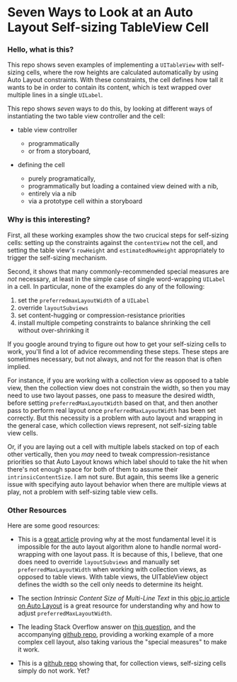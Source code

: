 Seven Ways to Look at an Auto Layout Self-sizing TableView Cell
=====================================================================

### Hello, what is this?

This repo shows seven examples of implementing a `UITableView` with
self-sizing cells, where the row heights are calculated automatically
by using Auto Layout constraints. With these constraints, the cell
defines how tall it wants to be in order to contain its content, which
is text wrapped over multiple lines in a single `UILabel`. 

This repo shows _seven_ ways to do this, by looking at different ways
of instantiating the two table view controller and the cell:

- table view controller
  - programmatically
  - or from a storyboard,

- defining the cell 
  - purely programatically,
  - programmatically but loading a contained view deined with a nib,
  - entirely via a nib
  - via a prototype cell within a storyboard

### Why is this interesting?

First, all these working examples show the two crucical steps for
self-sizing cells: setting up the constraints against the
`contentView` not the cell, and setting the table view's `rowHeight`
and `estimatedRowHeight` appropriately to trigger the self-sizing
mechanism.

Second, it shows that many commonly-recommended special measures are
_not_ necessary, at least in the simple case of single word-wrapping
`UILabel` in a cell. In particular, none of the examples do any of the
following:

1. set the `preferredmaxLayoutWidth` of a `UILabel`
2. override `layoutSubviews`
3. set content-hugging or compression-resistance priorities
4. install multiple competing constraints to balance shrinking the
   cell without over-shrinking it

If you google around trying to figure out how to get your self-sizing
cells to work, you'll find a lot of advice recommending these
steps. These steps are sometimes necessary, but not always, and not
for the reason that is often implied.

For instance, if you are working with a collection view as opposed to
a table view, then the collection view does not constrain the width,
so then you may need to use two layout passes, one pass to measure the
desired width, before setting `preferredMaxLayoutWidth` based on that,
and then another pass to perform real layout once
`preferredMaxLayoutWidth` has been set correctly. But this necessity
is a problem with auto layout and wrapping in the general case, which
collection views represent, not self-sizing table view cells.

Or, if you are laying out a cell with multiple labels stacked on top
of each other vertically, then you _may_ need to tweak
compression-resistance priorities so that Auto Layout knows which
label should to take the hit when there's not enough space for both of
them to assume their `intrinsicContentSize`. I am not sure. But again,
this seems like a generic issue with specifying auto layout behavior
when there are multiple views at play, not a problem with self-sizing
table view cells.

### Other Resources

Here are some good resources:

- This is a
  [great article](http://devetc.org/code/2014/07/07/auto-layout-and-views-that-wrap.html)
  proving why at the most fundamental level it is impossible for the
  auto layout algorithm alone to handle normal word-wrapping with one
  layout pass. It is because of this, I believe, that one does need to
  override `layoutSubviews` and manually set `preferredMaxLayoutWidth`
  when working with collection views, as opposed to table views. With
  table views, the UITableView object defines the width so the cell
  only needs to determine its height.

- The section _Intrinsic Content Size of Multi-Line Text_ in this
  [objc.io article on Auto Layout](http://www.objc.io/issue-3/advanced-auto-layout-toolbox.html)
  is a great resource for understanding why and how to adjust `preferredMaxLayoutWidth`.

- The leading Stack Overflow answer on
  [this question](http://stackoverflow.com/questions/18746929/using-auto-layout-in-uitableview-for-dynamic-cell-layouts-variable-row-heights),
  and the accompanying
  [github repo](https://github.com/smileyborg/TableViewCellWithAutoLayoutiOS8),
  providing a working example of a more complex cell layout, also
  taking various the "special measures" to make it work.

- This is a
  [github repo](https://github.com/algal/SelfSizingCellsDemo) showing
  that, for collection views, self-sizing cells simply do not work. Yet?

